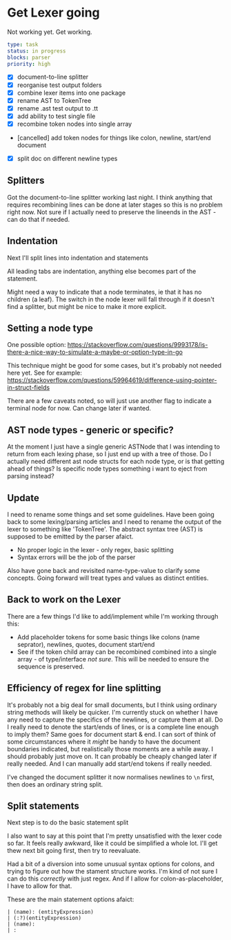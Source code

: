 Get Lexer going
===============

Not working yet.
Get working.


```yaml
type: task
status: in progress
blocks: parser
priority: high
```


- [x] document-to-line splitter
- [x] reorganise test output folders
- [x] combine lexer items into one package
- [x] rename AST to TokenTree
- [x] rename .ast test output to .tt
- [x] add ability to test single file
- [X] recombine token nodes into single array
- [cancelled] add token nodes for things like colon, newline, start/end document
- [x] split doc on different newline types




Splitters
---------

Got the document-to-line splitter working last night.
I think anything that requires recombining lines can be done at later stages so this is no problem right now.
Not sure if I actually need to preserve the lineends in the AST - can do that if needed.

Indentation
-----------
Next I'll split lines into indentation and statements

All leading tabs are indentation, anything else becomes part of the statement.

Might need a way to indicate that a node terminates, ie that it has no children (a leaf).
The switch in the node lexer will fall through if it doesn't find a splitter, but might be nice to make it more explicit.

Setting a node type
-------------------

One possible option:
https://stackoverflow.com/questions/9993178/is-there-a-nice-way-to-simulate-a-maybe-or-option-type-in-go

This technique might be good for some cases, but it's probably not needed here yet.
See for example:
https://stackoverflow.com/questions/59964619/difference-using-pointer-in-struct-fields

There are a few caveats noted, so will just use another flag to indicate a terminal node for now.
Can change later if wanted.




AST node types - generic or specific?
-------------------------------------
At the moment I just have a single generic ASTNode that I was intending to return from each lexing phase, so I just end up with a tree of those.
Do I actually need different ast node structs for each node type, or is that getting ahead of things?
Is specific node types something i want to eject from parsing instead?


Update
------
I need to rename some things and set some guidelines.
Have been going back to some lexing/parsing articles and I need to rename the output of the lexer to something like 'TokenTree'.
The abstract syntax tree (AST) is supposed to be emitted by the parser afaict.

* No proper logic in the lexer - only regex, basic splitting
* Syntax errors will be the job of the parser

Also have gone back and revisited name-type-value to clarify some concepts.
Going forward will treat types and values as distinct entities.


Back to work on the Lexer
-------------------------


There are a few things I'd like to add/implement while I'm working through this:

* Add placeholder tokens for some basic things like colons (name seprator), newlines, quotes, document start/end
* See if the token child array can be recombined combined into a single array - of type/interface *not sure*. This will be needed to ensure the sequence is preserved.


Efficiency of regex for line splitting
--------------------------------------

It's probably not a big deal for small documents, but I think using ordinary string methods will likely be quicker.
I'm currently stuck on whether I have any need to capture the specifics of the newlines, or capture them at all.
Do I really need to denote the start/ends of lines, or is a complete line enough to imply them?
Same goes for document start & end.
I can sort of think of some circumstances where it *might* be handy to have the document boundaries indicated, but realistically those moments are a while away.
I should probably just move on.
It can probably be cheaply changed later if really needed.
And I can manually add start/end tokens if really needed.

I've changed the document splitter it now normalises newlines to `\n` first, then does an ordinary string split.


Split statements
----------------

Next step is to do the basic statement split

I also want to say at this point that I'm pretty unsatisfied with the lexer code so far.
It feels really awkward, like it could be simplified a whole lot.
I'll get thew next bit going first, then try to reevaluate.

Had a bit of a diversion into some unusual syntax options for colons, and trying to figure out how the stament structure works.
I'm kind of not sure I can do this *correctly* with just regex.
And if I allow for colon-as-placeholder, I have to allow for that.

These are the main statement options afaict:

	| (name): (entityExpression)
	| (:?)(entityExpression)
	| (name):
	| :






